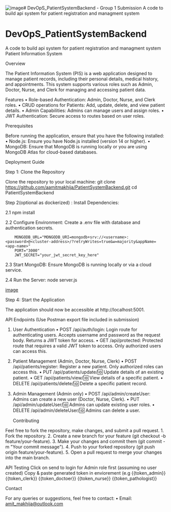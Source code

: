 ![image](https://github.com/user-attachments/assets/0629b7ef-343c-4811-b83a-5267df89ec70)# DevOpS_PatientSystemBackend - Group 1 Submission
A code to build api system for patient registration and managment system
# DevOpS_PatientSystemBackend
A code to build api system for patient registration and managment system
Patient Information System

Overview

The Patient Information System (PIS) is a web application designed to manage patient records, including their personal details, medical history, and appointments. This system supports various roles such as Admin, Doctor, Nurse, and Clerk for managing and accessing patient data.

Features
	•	Role-based Authentication: Admin, Doctor, Nurse, and Clerk roles.
	•	CRUD operations for Patients: Add, update, delete, and view patient details.
	•	Admin Capabilities: Admins can manage users and assign roles.
	•	JWT Authentication: Secure access to routes based on user roles.

Prerequisites

Before running the application, ensure that you have the following installed:
	•	Node.js: Ensure you have Node.js installed (version 14 or higher).
	•	MongoDB: Ensure that MongoDB is running locally or you are using MongoDB Atlas for cloud-based databases.


Deployment Guide

Step 1: Clone the Repository

Clone the repository to your local machine:
git clone https://github.com/aamitmakhija/PatientSystemBackend.git
cd PatientSystemBackend

Step 2(optional as dockerized) : Install Dependencies:  

2.1 npm install 

2.2 Configure Environment: Create a .env file with database and authentication secrets.

		MONGODB_URL="MONGODB_URI=mongodb+srv://<username>:<password>@<cluster-address>/?retryWrites=true&w=majority&appName=<app-name>"
		PORT="3000"
		JWT_SECRET="your_jwt_secret_key_here"

2.3 Start MongoDB: Ensure MongoDB is running locally or via a cloud service.

2.4 Run the Server: node server.js



[image](https://github.com/user-attachments/assets/743977ad-4fb1-479b-b731-38c1690dab58)


Step 4: Start the Application

The application should now be accessible at http://localhost:5001.


API Endpoints (Use Postman export file included in submission)


1. User Authentication
	•	POST /api/auth/login: Login route for authenticating users. Accepts username and password as the request body. Returns a JWT token for access.
	•	GET /api/protected: Protected route that requires a valid JWT token to access. Only authorized users can access this.

2. Patient Management (Admin, Doctor, Nurse, Clerk)
	•	POST /api/patients/register: Register a new patient. Only authorized roles can access this.
	•	PUT /api/patients/update/:id: Update details of an existing patient.
	•	GET /api/patients/view/:id: View details of a specific patient.
	•	DELETE /api/patients/delete/:id: Delete a specific patient record.

3. Admin Management (Admin only)
	•	POST /api/admin/createUser: Admins can create a new user (Doctor, Nurse, Clerk).
	•	PUT /api/admin/updateUser/:id: Admins can update existing user roles.
	•	DELETE /api/admin/deleteUser/:id: Admins can delete a user.

    Contributing

Feel free to fork the repository, make changes, and submit a pull request.
	1.	Fork the repository.
	2.	Create a new branch for your feature (git checkout -b feature/your-feature).
	3.	Make your changes and commit them (git commit -m "Your commit message").
	4.	Push to your forked repository (git push origin feature/your-feature).
	5.	Open a pull request to merge your changes into the main branch.

API Testing 
Click on send to login for Admin role first (assuming no user created)
Copy & paste generated token in enviorement (e.g {{token_admin}} {{token_clerk}} {{token_doctoer}} {{token_nurse}} {{token_pathologist}}


Contact

For any queries or suggestions, feel free to contact:
	•	Email: amit_makhija@outlook.com 


